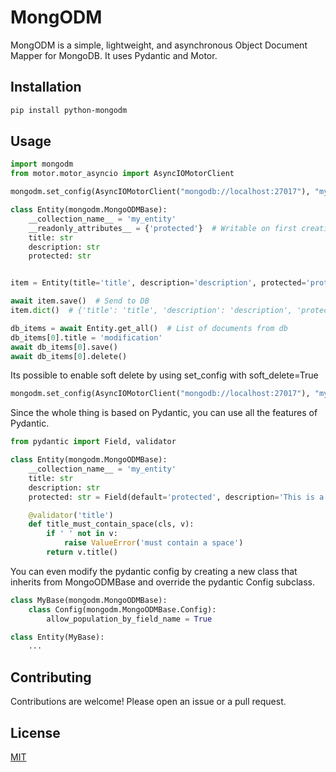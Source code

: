 # MongODM

MongODM is a simple, lightweight, and asynchronous Object Document Mapper for MongoDB.
It uses Pydantic and Motor.

## Installation

```bash
pip install python-mongodm
```

## Usage

```python
import mongodm
from motor.motor_asyncio import AsyncIOMotorClient

mongodm.set_config(AsyncIOMotorClient("mongodb://localhost:27017"), "my_database")

class Entity(mongodm.MongoODMBase):
    __collection_name__ = 'my_entity'
    __readonly_attributes__ = {'protected'}  # Writable on first creation, but not on updates
    title: str
    description: str
    protected: str


item = Entity(title='title', description='description', protected='protected')

await item.save()  # Send to DB
item.dict()  # {'title': 'title', 'description': 'description', 'protected': 'protected', created_at: datetime.datetime(), updated_at: None}

db_items = await Entity.get_all()  # List of documents from db
db_items[0].title = 'modification'
await db_items[0].save()
await db_items[0].delete()
```

Its possible to enable soft delete by using set_config with soft_delete=True

```python
mongodm.set_config(AsyncIOMotorClient("mongodb://localhost:27017"), "my_database", soft_delete=True)
```

Since the whole thing is based on Pydantic, you can use all the features of Pydantic.

```python
from pydantic import Field, validator

class Entity(mongodm.MongoODMBase):
    __collection_name__ = 'my_entity'
    title: str
    description: str
    protected: str = Field(default='protected', description='This is a protected field')

    @validator('title')
    def title_must_contain_space(cls, v):
        if ' ' not in v:
            raise ValueError('must contain a space')
        return v.title()
```

You can even modify the pydantic config by creating a new class that inherits from MongoODMBase and override the pydantic Config subclass.

```python
class MyBase(mongodm.MongoODMBase):
    class Config(mongodm.MongoODMBase.Config):
        allow_population_by_field_name = True

class Entity(MyBase):
    ...
```

## Contributing

Contributions are welcome! Please open an issue or a pull request.

## License

[MIT](https://choosealicense.com/licenses/mit/)
